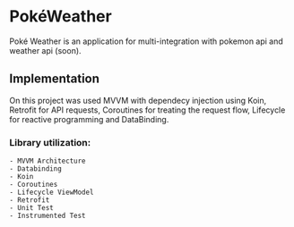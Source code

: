 # PokéWeather

Poké Weather is an application for multi-integration with pokemon api and weather api (soon).

## Implementation

On this project was used MVVM with dependecy injection using Koin, Retrofit for API requests, Coroutines for treating the request flow, Lifecycle for reactive programming and DataBinding.

### Library utilization:
    - MVVM Architecture
    - Databinding
    - Koin
    - Coroutines
    - Lifecycle ViewModel
    - Retrofit
    - Unit Test
    - Instrumented Test
